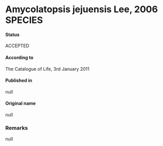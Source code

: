 # Amycolatopsis jejuensis Lee, 2006 SPECIES

#### Status
ACCEPTED

#### According to
The Catalogue of Life, 3rd January 2011

#### Published in
null

#### Original name
null

### Remarks
null